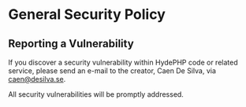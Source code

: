 # General Security Policy

## Reporting a Vulnerability

If you discover a security vulnerability within HydePHP code or related service, please send an e-mail to the creator, Caen De Silva, via caen@desilva.se.

All security vulnerabilities will be promptly addressed.
